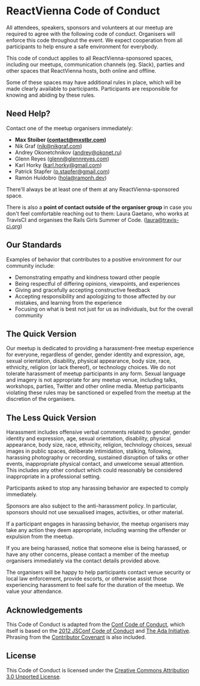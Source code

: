 # ReactVienna Code of Conduct

All attendees, speakers, sponsors and volunteers at our meetup are required to agree with the following code of conduct. Organisers will enforce this code throughout the event. We expect cooperation from all participants to help ensure a safe environment for everybody.

This code of conduct applies to all ReactVienna-sponsored spaces, including our meetups, communication channels (eg. Slack), parties and other spaces that ReactVienna hosts, both online and offline.

Some of these spaces may have additional rules in place, which will be made clearly available to participants. Participants are responsible for knowing and abiding by these rules.

## Need Help?

Contact one of the meetup organisers immediately:

- **Max Stoiber (contact@mxstbr.com)**
- Nik Graf (nik@nikgraf.com)
- Andrey Okonetchnikov (andrey@okonet.ru)
- Glenn Reyes (glenn@glennreyes.com)
- Karl Horky (karl.horky@gmail.com)
- Patrick Stapfer (p.stapfer@gmail.com)
- Ramón Huidobro (hola@ramonh.dev)

There'll always be at least one of them at any ReactVienna-sponsored space.

There is also a **point of contact outside of the organiser group** in case you don't feel comfortable reaching out to them: Laura Gaetano, who works at TravisCI and organises the Rails Girls Summer of Code. (laura@travis-ci.org)

## Our Standards

Examples of behavior that contributes to a positive environment for our community include:

- Demonstrating empathy and kindness toward other people
- Being respectful of differing opinions, viewpoints, and experiences
- Giving and gracefully accepting constructive feedback
- Accepting responsibility and apologizing to those affected by our mistakes, and learning from the experience
- Focusing on what is best not just for us as individuals, but for the overall community

## The Quick Version

Our meetup is dedicated to providing a harassment-free meetup experience for everyone, regardless of gender, gender identity and expression, age, sexual orientation, disability, physical appearance, body size, race, ethnicity, religion (or lack thereof), or technology choices. We do not tolerate harassment of meetup participants in any form. Sexual language and imagery is not appropriate for any meetup venue, including talks, workshops, parties, Twitter and other online media. Meetup participants violating these rules may be sanctioned or expelled from the meetup at the discretion of the organisers.

## The Less Quick Version

Harassment includes offensive verbal comments related to gender, gender identity and expression, age, sexual orientation, disability, physical appearance, body size, race, ethnicity, religion, technology choices, sexual images in public spaces, deliberate intimidation, stalking, following, harassing photography or recording, sustained disruption of talks or other events, inappropriate physical contact, and unwelcome sexual attention. This includes any other conduct which could reasonably be considered inappropriate in a professional setting.

Participants asked to stop any harassing behavior are expected to comply immediately.

Sponsors are also subject to the anti-harassment policy. In particular, sponsors should not use sexualised images, activities, or other material.

If a participant engages in harassing behavior, the meetup organisers may take any action they deem appropriate, including warning the offender or expulsion from the meetup.

If you are being harassed, notice that someone else is being harassed, or have any other concerns, please contact a member of the meetup organisers immediately via the contact details provided above.

The organisers will be happy to help participants contact venue security or local law enforcement, provide escorts, or otherwise assist those experiencing harassment to feel safe for the duration of the meetup. We value your attendance.

## Acknowledgements

This Code of Conduct is adapted from the [Conf Code of Conduct](http://confcodeofconduct.com/), which itself is based on the [2012 JSConf Code of Conduct](http://2012.jsconf.us/#/about) and [The Ada Initiative](http://geekfeminism.wikia.com/wiki/Conference_anti-harassment/Policy). Phrasing from the [Contributor Covenant](https://www.contributor-covenant.org/version/2/0/code_of_conduct/) is also included.

## License

This Code of Conduct is licensed under the [Creative Commons Attribution 3.0 Unported License](https://creativecommons.org/licenses/by/3.0/deed.en_US).

